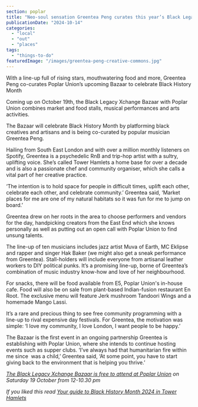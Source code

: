 ```yaml
---
section: poplar
title: "Neo-soul sensation Greentea Peng curates this year’s Black Legacy Xchange Bazaar at Poplar Union"
publicationDate: "2024-10-14"
categories: 
  - "local"
  - "out"
  - "places"
tags: 
  - "things-to-do"
featuredImage: "/images/greentea-peng-creative-commons.jpg"
---
```


With a line-up full of rising stars, mouthwatering food and more, Greentea Peng co-curates Poplar Union’s upcoming Bazaar to celebrate Black History Month

Coming up on October 19th, the Black Legacy Xchange Bazaar with Poplar Union combines market and food stalls, musical performances and arts activities. 

The Bazaar will celebrate Black History Month by platforming black creatives and artisans and is being co-curated by popular musician Greentea Peng.

Hailing from South East London and with over a million monthly listeners on Spotify, Greentea is a psychedelic RnB and trip-hop artist with a sultry, uplifting voice. She’s called Tower Hamlets a home base for over a decade and is also a passionate chef and community organiser, which she calls a vital part of her creative practice.

‘The intention is to hold space for people in difficult times, uplift each other, celebrate each other, and celebrate community.’ Greentea said, ‘Market places for me are one of my natural habitats so it was fun for me to jump on board.’ 

Greentea drew on her roots in the area to choose performers and vendors for the day, handpicking creators from the East End which she knows personally as well as putting out an open call with Poplar Union to find unsung talents. 

The line-up of ten musicians includes jazz artist Muva of Earth, MC Eklipse and rapper and singer Hak Baker (we might also get a sneak performance from Greentea). Stall-holders will include everyone from artisanal leather workers to DIY political punks. It’s a promising line-up, borne of Greentea’s combination of music industry know-how and love of her neighbourhood. 

For snacks, there will be food available from E5, Poplar Union's in-house cafe. Food will also be on sale from plant-based Indian-fusion restaurant En Root. The exclusive menu will feature Jerk mushroom Tandoori Wings and a homemade Mango Lassi. 

It’s a rare and precious thing to see free community programming with a line-up to rival expensive day festivals. For Greentea, the motivation was simple: ‘I love my community, I love London, I want people to be happy.’ 

The Bazaar is the first event in an ongoing partnership Greentea is establishing with Poplar Union, where she intends to continue hosting events such as supper clubs. ‘I’ve always had that humanitarian fire within me since  was a child,’ Greentea said, ‘At some point, you have to start giving back to the environment that is helping you thrive.’ 

_[The Black Legacy Xchange Bazaar is free to attend at Poplar Union](https://romanroadlondon.com/events/black-history-month-bazaar-poplar-union/) on Saturday 19 October from 12-10.30 pm_

_If you liked this read [Your guide to Black History Month 2024 in Tower Hamlets](https://romanroadlondon.com/black-history-month/)_
